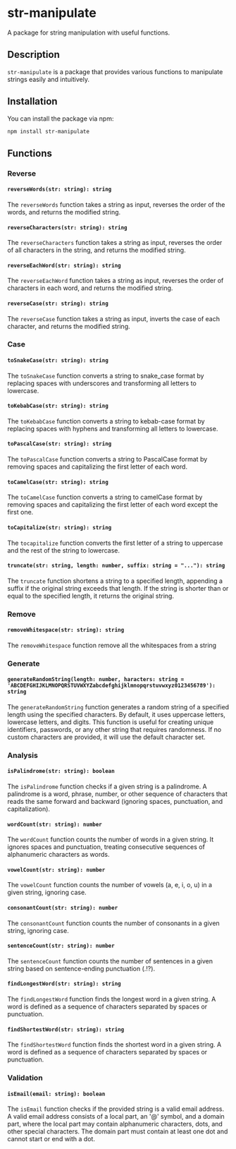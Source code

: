 # str-manipulate

A package for string manipulation with useful functions.

## Description

`str-manipulate` is a package that provides various functions to manipulate strings easily and intuitively.

## Installation

You can install the package via npm:

```sh
npm install str-manipulate
```

## Functions

### Reverse

#### **`reverseWords(str: string): string`**

The `reverseWords` function takes a string as input, reverses the order of the words, and returns the modified string.

#### **`reverseCharacters(str: string): string`**

The `reverseCharacters` function takes a string as input, reverses the order of all characters in the string, and returns the modified string.

#### **`reverseEachWord(str: string): string`**

The `reverseEachWord` function takes a string as input, reverses the order of characters in each word, and returns the modified string.

#### **`reverseCase(str: string): string`**

The `reverseCase` function takes a string as input, inverts the case of each character, and returns the modified string.

### Case

#### **`toSnakeCase(str: string): string`**

The `toSnakeCase` function converts a string to snake_case format by replacing spaces with underscores and transforming all letters to lowercase.

#### **`toKebabCase(str: string): string`**

The `toKebabCase` function converts a string to kebab-case format by replacing spaces with hyphens and transforming all letters to lowercase.

#### **`toPascalCase(str: string): string`**

The `toPascalCase` function converts a string to PascalCase format by removing spaces and capitalizing the first letter of each word.


#### **`toCamelCase(str: string): string`**

The `toCamelCase` function converts a string to camelCase format by removing spaces and capitalizing the first letter of each word except the first one.

#### **`toCapitalize(str: string): string`**

The `tocapitalize` function converts the first letter of a string to uppercase and the rest of the string to lowercase.

#### **`truncate(str: string, length: number, suffix: string = "..."): string`**

The `truncate` function shortens a string to a specified length, appending a suffix if the original string exceeds that length. If the string is shorter than or equal to the specified length, it returns the original string.

### Remove

#### **`removeWhitespace(str: string): string`**

The `removeWhitespace` function remove all the whitespaces from a string

### Generate

#### **`generateRandomString(length: number, haracters: string = 'ABCDEFGHIJKLMNOPQRSTUVWXYZabcdefghijklmnopqrstuvwxyz0123456789'): string`**

The `generateRandomString` function generates a random string of a specified length using the specified characters. By default, it uses uppercase letters, lowercase letters, and digits. This function is useful for creating unique identifiers, passwords, or any other string that requires randomness. If no custom characters are provided, it will use the default character set.

### Analysis

#### **`isPalindrome(str: string): boolean`**

The `isPalindrome` function checks if a given string is a palindrome. A palindrome is a word, phrase, number, or other sequence of characters that reads the same forward and backward (ignoring spaces, punctuation, and capitalization).

#### **`wordCount(str: string): number`**

The `wordCount` function counts the number of words in a given string. It ignores spaces and punctuation, treating consecutive sequences of alphanumeric characters as words.

#### **`vowelCount(str: string): number`**

The `vowelCount` function counts the number of vowels (a, e, i, o, u) in a given string, ignoring case.

#### **`consonantCount(str: string): number`**

The `consonantCount` function counts the number of consonants in a given string, ignoring case.

#### **`sentenceCount(str: string): number`**

The `sentenceCount` function counts the number of sentences in a given string based on sentence-ending punctuation (.!?).

#### **`findLongestWord(str: string): string`**

The `findLongestWord` function finds the longest word in a given string. A word is defined as a sequence of characters separated by spaces or punctuation.

#### **`findShortestWord(str: string): string`**

The `findShortestWord` function finds the shortest word in a given string. A word is defined as a sequence of characters separated by spaces or punctuation.

### Validation

#### **`isEmail(email: string): boolean`**

The `isEmail` function checks if the provided string is a valid email address. A valid email address consists of a local part, an '@' symbol, and a domain part, where the local part may contain alphanumeric characters, dots, and other special characters. The domain part must contain at least one dot and cannot start or end with a dot.